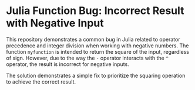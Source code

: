 # Julia Function Bug: Incorrect Result with Negative Input

This repository demonstrates a common bug in Julia related to operator precedence and integer division when working with negative numbers.  The function `myfunction` is intended to return the square of the input, regardless of sign. However, due to the way the `-` operator interacts with the `^` operator, the result is incorrect for negative inputs.

The solution demonstrates a simple fix to prioritize the squaring operation to achieve the correct result.